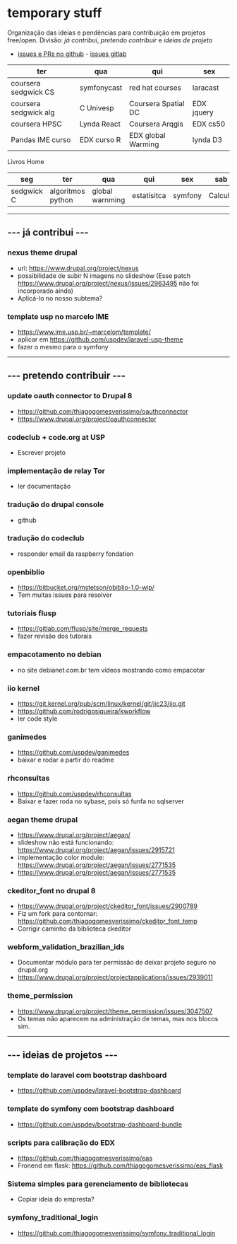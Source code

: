 # temporary stuff
Organização das ideias e pendências para contribuição em projetos free/open. 
Divisão: *já contribui*, *pretendo contribuir* e *ideias de projeto*

 - [issues e PRs no github](https://github.com/issues?utf8=%E2%9C%93&q=is%3Aopen+archived%3Afalse+involves%3Athiagogomesverissimo+) - [issues gitlab]()

|         ter         |         qua         |         qui         |         sex         |
|---------------------|---------------------|---------------------|---------------------|
|coursera sedgwick CS |       symfonycast   |   red hat courses   |    laracast         |
|coursera sedgwick alg|       C Univesp     |Coursera Spatial DC  |    EDX jquery       |
|coursera HPSC        | Lynda React         |Coursera  Arqgis     |    EDX cs50         |
| Pandas IME curso      | EDX curso R         |EDX global Warming   |  lynda D3           |

Livros Home

|     seg    |       ter       |       qua       |       qui       |         sex        | sab     | dom |
|------------|-----------------|-----------------|-----------------|--------------------|---------| ------|
|sedgwick C  |algoritmos python| global warnming |  estatísitca    |symfony             | Calculo | Algebra Linear|

***

## --- já contribui ---

### nexus theme drupal
 - url: https://www.drupal.org/project/nexus
 - possibilidade de subir N imagens no slideshow (Esse patch https://www.drupal.org/project/nexus/issues/2963495 não foi incorporado ainda)
 - Aplicá-lo no nosso subtema?

### template usp no marcelo IME
 - https://www.ime.usp.br/~marcelom/template/
 - aplicar em https://github.com/uspdev/laravel-usp-theme
 - fazer o mesmo para o symfony

***

## --- pretendo contribuir ---

### update oauth connector to Drupal 8
 - https://github.com/thiagogomesverissimo/oauthconnector
 - https://www.drupal.org/project/oauthconnector

### codeclub + code.org at USP
 - Escrever projeto

### implementação de relay Tor
 - ler documentação

### tradução do drupal console
 - github

### tradução do codeclub
 - responder email da raspberry fondation

### openbiblio
 - https://bitbucket.org/mstetson/obiblio-1.0-wip/
 - Tem muitas issues para resolver 

### tutoriais flusp
 - https://gitlab.com/flusp/site/merge_requests
 - fazer revisão dos tutorais

### empacotamento no debian
 - no site debianet.com.br tem vídeos mostrando como empacotar

### iio kernel 
 - https://git.kernel.org/pub/scm/linux/kernel/git/jic23/iio.git
 - https://github.com/rodrigosiqueira/kworkflow
 - ler code style

### ganimedes
 - https://github.com/uspdev/ganimedes
 - baixar e rodar a partir do readme

### rhconsultas
 - https://github.com/uspdev/rhconsultas
 - Baixar e fazer roda no sybase, pois só funfa no sqlserver

### aegan theme drupal
 - https://www.drupal.org/project/aegan/
 - slideshow não está funcionando: https://www.drupal.org/project/aegan/issues/2915721
 - implementação color module: https://www.drupal.org/project/aegan/issues/2771535
 - https://www.drupal.org/project/aegan/issues/2771535

### ckeditor_font no drupal 8
 - https://www.drupal.org/project/ckeditor_font/issues/2900789
 - Fiz um fork para contornar: https://github.com/thiagogomesverissimo/ckeditor_font_temp
 - Corrigir caminho da biblioteca ckeditor

### webform_validation_brazilian_ids
 - Documentar módulo para ter permissão de deixar projeto seguro no drupal.org
 - https://www.drupal.org/project/projectapplications/issues/2939011

### theme_permission 
 - https://www.drupal.org/project/theme_permission/issues/3047507
 - Os temas não aparecem na administração de temas, mas nos blocos sim.

***

## --- ideias de projetos ---

### template do laravel com bootstrap dashboard
 - https://github.com/uspdev/laravel-bootstrap-dashboard

### template do symfony com bootstrap dashboard
 - https://github.com/uspdev/bootstrap-dashboard-bundle

### scripts para calibração do EDX
 - https://github.com/thiagogomesverissimo/eas 
 - Fronend em flask: https://github.com/thiagogomesverissimo/eas_flask

### Sistema simples para gerenciamento de bibliotecas
 - Copiar ideia do empresta?

### symfony_traditional_login
 - https://github.com/thiagogomesverissimo/symfony_traditional_login
 

